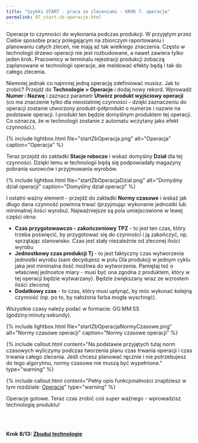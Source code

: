 ```yaml
---
title: "Szybki START - praca ze zleceniami - KROK 7. operacje"
permalink: 07_start-zb-operacje.html 
---
```


Operacje to czynności do wykonania podczas produkcji. W przyjętym przez Ciebie sposobie pracy polegającym na zbiorczym raportowaniu i planowaniu całych zleceń, nie mają aż tak wielkiego znaczenia. Często w technologii drzewo operacji nie jest rozbudowane, a nawet zawiera tylko jeden krok. Pracownicy w terminalu rejestracji produkcji zobaczą zaplanowane w technologii operacje, ale meldować efekty będą i tak do całego zlecenia. 

Niemniej jednak co najmniej jedną operację zdefiniować musisz. Jak to zrobić? Przejdź do **Technologie > Operacje** i dodaj nowy rekord. Wprowadź **Numer** i **Nazwę** i zaznacz parametr **Utwórz produkt wyjściowy operacji** (co ma znaczenie tylko dla nieostatniej czynności - dzięki zaznaczeniu do operacji zostanie utworzony produkt-półprodukt o numerze i nazwie na podstawie operacji. I produkt ten będzie domyślnym produktem tej operacji. Co oznacza, że w technologii zostanie z automatu wczytany jako efekt czynności.).

{% include lightbox.html file="startZbOperacja.png" alt="Operacja" caption="Operacja" %}

Teraz przejdź do zakładki **Stacje robocze** i wskaż domyślny **Dział** dla tej czynności. Dzięki temu w technologii będą się podpowiadały magazyny pobrania surowców i przyjmowania wyrobów.

{% include lightbox.html file="startZbOperacjaDzial.png" alt="Domyślny dział operacji" caption="Domyślny dział operacji" %}

I ostatni ważny element - przejdź do zakładki **Normy czasowe** i wskaż jak długo dana czynność powinna trwać (przyjmując wykonanie jednostki lub minimalnej ilości wyrobu). Najważniejsze są pola umiejscowione w lewej części okna:
- **Czas przygotowawczo - zakończeniowy TPZ** - to jest ten czas, który trzeba poświęcić, by przygotować się do czynności i ją zakończyć, np. sprzątając stanowisko. Czas jest stały niezależnie od zleconej ilości wyrobu
- **Jednostkowy czas produkcji Tj** - to jest faktyczny czas wytworzenia jednostki wyrobu (sam decydujesz w polu Dla produkcji w jednym cyklu jaka jest minimalna ilość możliwa do wytworzenia. Pamiętaj też o właściwej jednostce miary - musi być ona zgodna z produktem, który w tej operacji będzie wytwarzany). Będzie zwiększany wraz ze wzrostem ilości zleconej
- **Dodatkowy czas** - to czas, który musi upłynąć, by móc wykonać kolejną czynność (np. po to, by nałożona farba mogła wyschnąć).

Wszystkie czasy należy podać w formacie: GG:MM:SS (godziny:minuty:sekundy).

{% include lightbox.html file="startZbOperacjaNormyCzasowe.png" alt="Normy czasowe operacji" caption="Normy czasowe operacji" %}

{% include callout.html content="Na podstawie przyjętych tutaj norm czasowych wyliczymy podczas tworzenia planu czas trwania operacji i czas trwania całego zlecenia. Jeśli chcesz planować ręcznie i nie potrzebujesz do tego algorytmu, normy czasowe nie muszą być wypełnione." type="warning" %}

{% include callout.html content="Pełny opis funkcjonalności znajdziesz w tym rozdziale: [Operacje](/operacje)" type="warning" %}

Operacje gotowe. Teraz czas zrobić coś super ważnego - wprowadzisz technologię produktu!


<br/>
<br/>

**Krok 8/13: [Zbuduj technologie](/08_start-zb-technologie)**